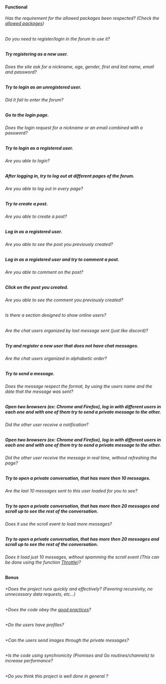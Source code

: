 #### Functional

###### Has the requirement for the allowed packages been respected? (Check the [allowed packages](../README.md))

###### Do you need to register/login in the forum to use it?

##### Try registering as a new user.

###### Does the site ask for a nickname, age, gender, first and last name, email and password?

##### Try to login as an unregistered user.

###### Did it fail to enter the forum?

##### Go to the login page.

###### Does the login request for a nickname or an email combined with a password?

##### Try to login as a registered user.

###### Are you able to login?

##### After logging in, try to log out at different pages of the forum.

###### Are you able to log out in every page?

##### Try to create a post.

###### Are you able to create a post?

##### Log in as a registered user.

###### Are you able to see the post you previously created?

##### Log in as a registered user and try to comment a post.

###### Are you able to comment on the post?

##### Click on the post you created.

###### Are you able to see the comment you previously created?

###### Is there a section designed to show online users?

###### Are the chat users organized by last message sent (just like discord)?

##### Try and register a new user that does not have chat messages.

###### Are the chat users organized in alphabetic order?

##### Try to send a message.

###### Does the message respect the format, by using the users name and the date that the message was sent?

##### Open two browsers (ex: Chrome and Firefox), log in with different users in each one and with one of them try to send a private message to the other.

###### Did the other user receive a notification?

##### Open two browsers (ex: Chrome and Firefox), log in with different users in each one and with one of them try to send a private message to the other.

###### Did the other user receive the message in real time, without refreshing the page?

##### Try to open a private conversation, that has more then 10 messages.

###### Are the last 10 messages sent to this user loaded for you to see?

##### Try to open a private conversation, that has more then 20 messages and scroll up to see the rest of the conversation.

###### Does it use the scroll event to load more messages?

##### Try to open a private conversation, that has more then 20 messages and scroll up to see the rest of the conversation.

###### Does it load just 10 messages, without spamming the scroll event (This can be done using the function [Throttle](https://css-tricks.com/debouncing-throttling-explained-examples/#throttle))?

#### Bonus

###### +Does the project runs quickly and effectively? (Favoring recursivity, no unnecessary data requests, etc...)

###### +Does the code obey the [good practices](../../good-practices/README.md)?

###### +Do the users have profiles?

###### +Can the users send images through the private messages?

###### +Is the code using synchronicity (Promises and Go routines/channels) to increase performance?

###### +Do you think this project is well done in general ?
